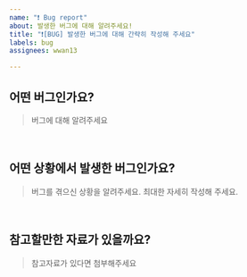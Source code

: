 ```yaml
---
name: "❗️ Bug report"
about: 발생한 버그에 대해 알려주세요!
title: "❗️[BUG] 발생한 버그에 대해 간략히 작성해 주세요"
labels: bug
assignees: wwan13

---
```


## 어떤 버그인가요?

> 버그에 대해 알려주세요

<br>

## 어떤 상황에서 발생한 버그인가요?

> 버그를 겪으신 상황을 알려주세요. 최대한 자세히 작성해 주세요.

<br>

## 참고할만한 자료가 있을까요?

> 참고자료가 있다면 첨부해주세요

